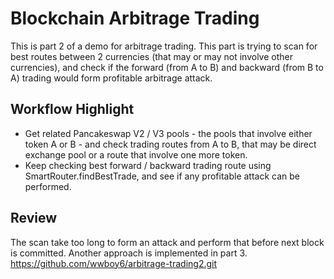 # Blockchain Arbitrage Trading

This is part 2 of a demo for arbitrage trading. This part is trying to scan for best routes between 2 currencies (that may or may not involve other currencies), and check if the forward (from A to B) and backward (from B to A) trading would form profitable arbitrage attack.

## Workflow Highlight

- Get related Pancakeswap V2 / V3 pools - the pools that involve either token A or B - and check trading routes from A to B, that may be direct exchange pool or a route that involve one more token.
- Keep checking best forward / backward trading route using SmartRouter.findBestTrade, and see if any profitable attack can be performed.

## Review

The scan take too long to form an attack and perform that before next block is committed. Another approach is implemented in part 3.
https://github.com/wwboy6/arbitrage-trading2.git

